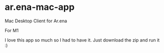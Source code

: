 # ar.ena-mac-app
Mac Desktop Client for Ar.ena

For M1 

I love this app so much so I had to have it. Just download the zip and run it :) 
